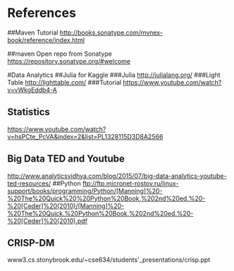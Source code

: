 # References


##Maven Tutorial
http://books.sonatype.com/mvnex-book/reference/index.html

##maven Open repo from Sonatype
https://repository.sonatype.org/#welcome

#Data Analytics
##Julia for Kaggle
###Julia
http://julialang.org/
###Light Table
http://lighttable.com/
###Tutorial
https://www.youtube.com/watch?v=vWkgEddb4-A
## Statistics
https://www.youtube.com/watch?v=hsPCte_PcVA&index=2&list=PL1328115D3D8A2566
## Big Data TED and Youtube
http://www.analyticsvidhya.com/blog/2015/07/big-data-analytics-youtube-ted-resources/
##Python
ftp://ftp.micronet-rostov.ru/linux-support/books/programming/Python/[Manning]%20-%20The%20Quick%20%20Python%20Book,%202nd%20ed.%20-%20[Ceder]%20(2010)/[Manning]%20-%20The%20Quick.%20Python%20Book,%202nd%20ed.%20-%20[Ceder]%20(2010).pdf


## CRISP-DM
www3.cs.stonybrook.edu/~cse634/students'_presentations/crisp.ppt
